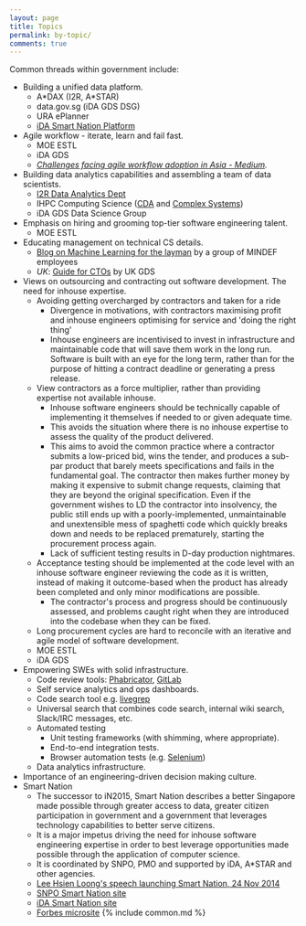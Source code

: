 ```yaml
---
layout: page
title: Topics
permalink: by-topic/
comments: true
---
```


Common threads within government include:

* Building a unified data platform.
    * A\*DAX (I2R, A*STAR)
    * data.gov.sg (iDA GDS DSG)
    * URA ePlanner
    * [iDA Smart Nation Platform](https://www.ida.gov.sg/~/media/Files/About%20Us/Newsroom/Media%20Releases/2014/0617_smartnation/AnnexA_sn.pdf)
* Agile workflow - iterate, learn and fail fast.
    * MOE ESTL
    * iDA GDS
    * *[Challenges facing agile workflow adoption in Asia - Medium](https://medium.com/software-craftmanship/scrum-does-not-work-here-in-asia-72d7bccccb4d).*
* Building data analytics capabilities and assembling a team of data scientists.
    * [I2R Data Analytics Dept](http://datam.i2r.a-star.edu.sg/)
    * IHPC Computing Science ([CDA](http://www.a-star.edu.sg/ihpc/Research/Computing-Science-CS/Cross-disciplinary-Data-intensive-Analytics-CDA-Group/Overview.aspx) and [Complex Systems](http://www.a-star.edu.sg/ihpc/cxsy))
    * iDA GDS Data Science Group
* Emphasis on hiring and grooming top-tier software engineering talent.
    * MOE ESTL
* Educating management on technical CS details.
    * [Blog on Machine Learning for the layman](https://annalyzin.wordpress.com/) by a group of MINDEF employees
    * *UK*: [Guide for CTOs](https://www.gov.uk/service-manual/chief-technology-officers) by UK GDS
* Views on outsourcing and contracting out software development. The need for inhouse expertise.
    * Avoiding getting overcharged by contractors and taken for a ride
        * Divergence in motivations, with contractors maximising profit and inhouse engineers optimising for service and 'doing the right thing'
        * Inhouse engineers are incentivised to invest in infrastructure and maintainable code that will save them work in the long run. Software is built with an eye for the long term, rather than for the purpose of hitting a contract deadline or generating a press release.
    * View contractors as a force multiplier, rather than providing expertise not available inhouse.
        * Inhouse software engineers should be technically capable of implementing it themselves if needed to or given adequate time.
        * This avoids the situation where there is no inhouse expertise to assess the quality of the product delivered.
        * This aims to avoid the common practice where a contractor submits a low-priced bid, wins the tender, and produces a sub-par product that barely meets specifications and fails in the fundamental goal. The contractor then makes further money by making it expensive to submit change requests, claiming that they are beyond the original specification. Even if the government wishes to LD the contractor into insolvency, the public still ends up with a poorly-implemented, unmaintainable and unextensible mess of spaghetti code which quickly breaks down and needs to be replaced prematurely, starting the procurement process again.
        * Lack of sufficient testing results in D-day production nightmares.
    * Acceptance testing should be implemented at the code level with an inhouse software engineer reviewing the code as it is written, instead of making it outcome-based when the product has already been completed and only minor modifications are possible.
        * The contractor's process and progress should be continuously assessed, and problems caught right when they are introduced into the codebase when they can be fixed.
    * Long procurement cycles are hard to reconcile with an iterative and agile model of software development.
    * MOE ESTL
    * iDA GDS
* Empowering SWEs with solid infrastructure.
    * Code review tools: [Phabricator](http://phabricator.org/), [GitLab](https://about.gitlab.com/)
    * Self service analytics and ops dashboards.
    * Code search tool e.g. [livegrep](https://github.com/livegrep/livegrep)
    * Universal search that combines code search, internal wiki search, Slack/IRC messages, etc.
    * Automated testing
        * Unit testing frameworks (with shimming, where appropriate).
        * End-to-end integration tests.
        * Browser automation tests (e.g. [Selenium](http://www.seleniumhq.org/))
    * Data analytics infrastructure.
* Importance of an engineering-driven decision making culture.
* Smart Nation
    * The successor to iN2015, Smart Nation describes a better Singapore made possible through greater access to data, greater citizen participation in government and a government that leverages technology capabilities to better serve citizens.
    * It is a major impetus driving the need for inhouse software engineering expertise in order to best leverage opportunities made possible through the application of computer science.
    * It is coordinated by SNPO, PMO and supported by iDA, A\*STAR and other agencies.
    * [Lee Hsien Loong's speech launching Smart Nation, 24 Nov 2014](http://www.pmo.gov.sg/mediacentre/transcript-prime-minister-lee-hsien-loongs-speech-smart-nation-launch-24-november)
    * [SNPO Smart Nation site](http://www.pmo.gov.sg/smartnation)
    * [iDA Smart Nation site](https://www.ida.gov.sg/smartnation)
    * [Forbes microsite](http://www.smartnation-forbes.com/)
{% include common.md %}
